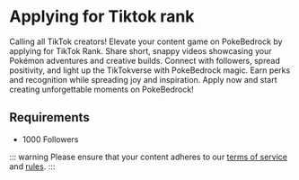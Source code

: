 # Applying for Tiktok rank

Calling all TikTok creators! Elevate your content game on PokeBedrock by applying for TikTok Rank. Share short, snappy videos showcasing your Pokémon adventures and creative builds. Connect with followers, spread positivity, and light up the TikTokverse with PokeBedrock magic. Earn perks and recognition while spreading joy and inspiration. Apply now and start creating unforgettable moments on PokeBedrock!

## Requirements
* 1000 Followers

::: warning
Please ensure that your content adheres to our [terms of service](https://pokebedrock.com/terms) and [rules](/rules/general.md).
:::